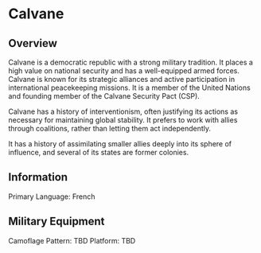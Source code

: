 # Calvane

## Overview

Calvane is a democratic republic with a strong military tradition. It places a high value on national security and has a well-equipped armed forces. Calvane is known for its strategic alliances and active participation in international peacekeeping missions. It is a member of the United Nations and founding member of the Calvane Security Pact (CSP).

Calvane has a history of interventionism, often justifying its actions as necessary for maintaining global stability. It prefers to work with allies through coalitions, rather than letting them act independently.

It has a history of assimilating smaller allies deeply into its sphere of influence, and several of its states are former colonies.

## Information

Primary Language: French

## Military Equipment

Camoflage Pattern: TBD
Platform: TBD
